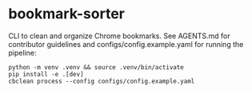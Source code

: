 # bookmark-sorter

CLI to clean and organize Chrome bookmarks. See AGENTS.md for contributor guidelines and configs/config.example.yaml for running the pipeline:

```
python -m venv .venv && source .venv/bin/activate
pip install -e .[dev]
cbclean process --config configs/config.example.yaml
```
